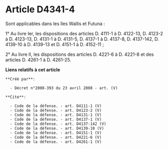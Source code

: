 # Article D4341-4

Sont applicables dans les îles Wallis et Futuna : 

1° Au livre Ier, les dispositions des articles D. 4111-1 à D. 4122-13, D. 4123-2 à D. 4123-13, D. 4131-1 à D. 4131-5, D.
4137-1 à D. 4137-8, D. 4137-142, D. 4139-10 à D. 4139-13 et D. 4151-1 à D. 4152-11 ; 

2° Au livre II, les dispositions des articles D. 4221-6 à D. 4221-8 et des articles D. 4261-1 à D. 4261-25.

**Liens relatifs à cet article**

	**Créé par**:

	  - Décret n°2008-393 du 23 avril 2008 - art. (V)

	**Cite**:

	  - Code de la défense. - art. D4111-1 (V)
	  - Code de la défense. - art. D4123-2 (V)
	  - Code de la défense. - art. D4131-1 (V)
	  - Code de la défense. - art. D4137-1 (V)
	  - Code de la défense. - art. D4137-142 (V)
	  - Code de la défense. - art. D4139-10 (V)
	  - Code de la défense. - art. D4151-1 (V)
	  - Code de la défense. - art. D4221-6 (V)
	  - Code de la défense. - art. D4261-1 (V)
